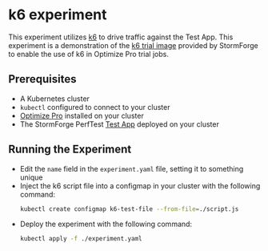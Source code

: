 # k6 experiment

This experiment utilizes [k6](https://k6.io/) to drive traffic against the Test App.
This experiment is a demonstration of the [k6 trial image](https://github.com/thestormforge/optimize-trials/tree/main/k6) provided by StormForge to enable the use of k6 in Optimize Pro trial jobs.

## Prerequisites

- A Kubernetes cluster
- `kubectl` configured to connect to your cluster
- [Optimize Pro](https://docs.stormforge.io/optimize-pro/getting-started/install/) installed on your cluster
- The StormForge PerfTest [Test App](../application/README.md) deployed on your cluster

## Running the Experiment

- Edit the `name` field in the `experiment.yaml` file, setting it to something unique
- Inject the k6 script file into a configmap in your cluster with the following command:
  ```sh
  kubectl create configmap k6-test-file --from-file=./script.js
  ```
- Deploy the experiment with the following command:
  ```sh
  kubectl apply -f ./experiment.yaml
  ```
